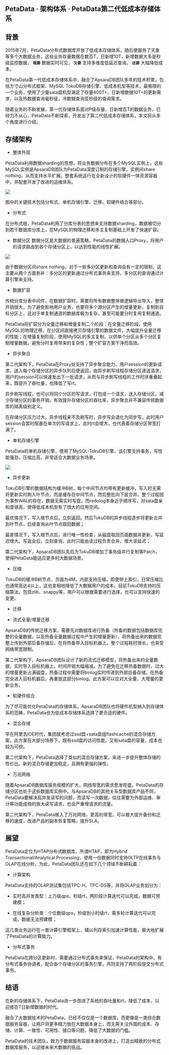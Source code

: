 ## PetaData · 架构体系 · PetaData第二代低成本存储体系


    
## 背景


2015年7月，PetaData分布式数据库开放了低成本存储体系，随后便服务了天象等多个大数据业务，这些业务存量数据在数百T，日新增10T，新增数据大多是秒级监控数据， **`既要`** 数据实时可见， **`又要`** 支持多维度低延迟查询， **`还要`** 大幅降低成本。  


在PetaData第一代低成本存储体系中，融合了ApsaraDB团队多年的技术积累，包括方寸山分布式框架、MySQL TokuDB存储引擎、低成本机型等技术，最极限的一个业务，使用了少量sata盘机型满足了存量400T+，日新增数据10T+的更新需求，以及热数据查询毫秒级，冷数据查询亚秒级的查询需求。  


随着业务的不断发展，第一代存储体系面对P级存量、日新增百T的数据业务，已经力不从心，PetaData不断探索，开发出了第二代低成本存储体系，本文将从多个角度进行介绍。  

## 存储架构


* 整体外观  


PetaData利用数据sharding的思想，将业务数据分布在多个MySQL实例上，这些MySQL实例是ApsaraDB团队为PetaData深度订制的存储引擎，实例间share nothing，从而支持水平扩展。整套系统运行在全新设计的软硬件一体资源容器中，并配套开发了改进的运维体系。  



![][0]  


图中的关键技术包括分布式、单机存储引擎、迁移、软硬件结合等部分。  


* 分布式



在分布式层，PetaData利用了分库分表的思想来支持数据sharding，数据被切分到若干数据库分库上，在MySQL的物理迁移和多主复制基础上开发了快速扩容。  


* 数据分区
数据分区是大数据的普遍策略，PetaData的数据入口Proxy，将用户的请求路由到各个存储分区上，以达到性能的线性扩展。  


![][1]  


由于数据分区间share nothing，对于一些多分区更新和查询会有一定的限制，这主要从两个方面弥补：多分区的更新通过分布式事务来支持，多分区的查询通过计算引擎来支持。  

  
* 数据扩容  


传统分库分表中间件，在数据扩容时，需要将所有数据整体做逻辑导出导入，整体开销很大，为了避免影响用户业务，也要将多个源分区产生的增量更新，复制到目标分区上，这对于单复制通道的数据库极为复杂，甚至可能要分时复用复制通道。  


PetaData将扩容分为全量迁移和增量复制二个阶段：在全量迁移阶段，使用MySQL的物理迁移，在分区间直接拷贝存储引擎的数据文件，大幅提升全量迁移的性能；在增量复制阶段，使用MySQL的多主复制，以供单个分区从多个分区复制增量数据，避免分时复用带来的复杂性；整个扩容方案干净而高效。  

  
* 异步聚合  


第二代架构下，PetaData在Proxy处支持了异步聚合能力，用户session的更新请求，送入每个存储分区的异步队列后便返回，由异步刷写线程存储分区递送请求，用户的session可以快速发出下一批请求，从而与异步刷写线程的工作时序重叠起来，既提升了吞吐量，也降低了写rt。  


异步刷写线程，也可以将同个分区的写请求，打包成一个请求，送入存储分区，减少存储分区的事务开销，有效提升存储分区的吞吐率，异步聚合并不兼容传统数据库的隔离级别定义。  


在存储分区压力过大，异步线程来不及刷写时，异步写会退化为同步写，此时用户session会暂时阻塞在单次的写请求上，此时rt会增大，也代表着存储分区带宽打满了。  


* 单机存储引擎



PetaData的单机存储引擎，使用了MySQL-TokuDB引擎，该引擎支持事务，写性能强劲，压缩比高，非常适合大数据业务场景。  


![][2]  


* 异步更新  


TokuDB引擎的数据结构为缓冲B树，每个中间节点均带有更新缓冲，写入时无需将更新实时刷入叶节点，而是缓存在中间节点，然后整批向下层合并。整个过程因为事务WAL的存在，数据无需实时写盘，而redolog本身近乎顺序写，对sata盘亲和度很高，使得低成本机型有了很大的应用空间。  


最优情况下，写入根节点后，立刻返回。然后TokuDB的异步线程逐步将更新合并到叶节点，后续查询从叶节点取回数据；  


最差情况下，写入根节点后，进行唯一性检查，从磁盘取回页面数据并更新，写延迟增大。写返会后，立刻查询，此时只能由读过程负责合并，增大读延迟；  


第二代架构下，ApsaraDB团队先后为TokuDB增加了事务级并行复制等Patch，使得PetaData能适应更多的大数据场景。  

  
* 压缩  


TokuDB的缓冲B树节点，页面为4M，内部支持压缩，即使带上索引，日常压缩比也通常高达4以上，这也变相地降低了大数据用户的成本。目前TokuDB支持的压缩算法，包括zlib、snappy等，用户可以根据需要进行选择，也可以支持快速的变更。  


* 迁移



* 流式全量/增量迁移  


ApsaraDB的传统迁移方案，需要先对数据库进行热备（热备的数据包括数据库完整的全量数据，以及热备全量数据过程中产生的增量更新），将热备出来的数据完整上传到外部后备存储后，在将热备导入目标机器上。整个过程耗时很长，也易受网络带宽限制。  


第二代架构下，ApsaraDB团队设计了新的流式迁移模型，将热备出来的全量数据，实时导入目标机器上，时间开销大幅缩减。为了避免在迁移热备数据时，过大的增量更新占满磁盘，热备过程中需要将binlog实时传递到外部后备存储，在热备完全进入目标机器后，再重放这部分binlog。此方案可以应对大全量、大增量的更新业务。  


* 软硬件结合



为了尽可能优化PetaData的存储体系，ApsaraDB团队也将硬件机型纳入到存储体系的范畴，PetaData也为低成本存储体系选择了更合适的硬件。  


* 混合存储  


早在阿里去IOE时代，集团就考虑过ssd盘+sata盘组flashcache的混合存储方案，此方案在大部分场景下，既有ssd盘的访问性能，又有sata盘的容量，成本也较为可控。  


第二代架构下，PetaData选择了类似的混合存储方案，来进一步提升整体存储的性价比。新的混合存储更加稳定，且拥有更强的弹性。  

  
* 万兆网络  


随着ApsaraDB数据库服务规模的扩大，网络带宽的需求愈发旺盛。PetaData的存储分区也处于这些数据库实例中。与ApsaraDB的其他关系型数据库产品不同，PetaData要解决高并发读写的问题，而读写一次数据，往往需要为外部运维、审计等功能成倍的放大读写请求，也会严重增请求的流量。  


第二代架构下，PetaData接入了万兆网络，更高的带宽，可以极大提升备份和迁移的速度，改进产品的副本恢复策略，提升SLA。  


## 展望


PetaData定位为HTAP分布式数据库，所谓HTAP，即为Hybrid Transactional/Analytical Processing，使用一份数据同时支持OLTP在线事务与OLAP在线分析，为此，PetaData团队还在如下几个领域不断耕耘着：  


* 计算架构



PetaData支持的OLAP测试集包括TPC-H、TPC-DS等，并将OLAP业务划分为：  


* 实时高并发类型：上万级qps，秒级rt，两阶段计算迭代可以完成，数据可预建模；  

  
* 在线复杂分析类：个位数级qps，秒级到小时级rt，需多轮计算迭代可以完成，数据无法预建模；  



这几类业务运行在一套计算引擎框架上，辅以列存索引加速计算性能，极大地扩展了PetaData的计算能力。  


* 分布式事务



PetaData在跨分区更新时，需要通过分布式事务来保证，PetaData的架构中，有分布式事务协调者，配合各个存储分区的事务引擎，共同支持了两阶段提交分布式事务。  

## 结语


在新的存储体系下，PetaData进一步改进了系统的吞吐量和rt，降低了成本，以迎接百T日新增数据的时代。  


融合了大数据技术的PetaData，已经不仅仅是一个数据库，而更像是一类综合数据服务容器，让用户将更多精力放在大数据本身上，而无需关注外围的成本、存储、计算、一致性、可用性、接口等问题，降低了大数据的门槛。  


PetaData的技术团队，致力于数据服务容器本身的改进上，打造出精致的分布式数据库服务，以迎接未来大数据的挑战。  


[0]: http://ata2-img.cn-hangzhou.img-pub.aliyun-inc.com/d56bdd354be69c2b9b247dacf401fd4b
[1]: http://ata2-img.cn-hangzhou.img-pub.aliyun-inc.com/839260631364d35845615bc764115f76
[2]: http://ata2-img.cn-hangzhou.img-pub.aliyun-inc.com/d61b74fa6a318118cd12424b1ad04bc8